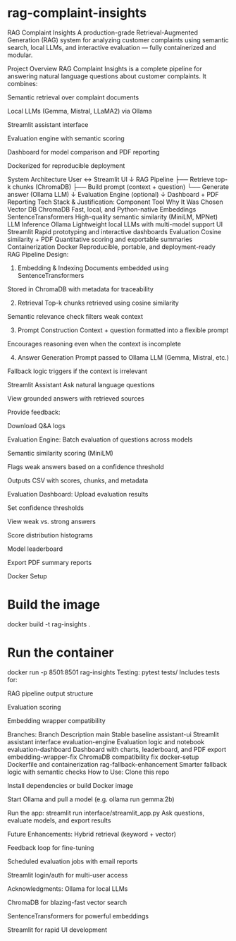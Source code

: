 # rag-complaint-insights
RAG Complaint Insights
A production-grade Retrieval-Augmented Generation (RAG) system for analyzing customer complaints using semantic search, local LLMs, and interactive evaluation — fully containerized and modular.


Project Overview
RAG Complaint Insights is a complete pipeline for answering natural language questions about customer complaints. It combines:

Semantic retrieval over complaint documents

Local LLMs (Gemma, Mistral, LLaMA2) via Ollama

Streamlit assistant interface

Evaluation engine with semantic scoring

Dashboard for model comparison and PDF reporting

Dockerized for reproducible deployment

System Architecture
User ↔ Streamlit UI
        ↓
   RAG Pipeline
   ├── Retrieve top-k chunks (ChromaDB)
   ├── Build prompt (context + question)
   └── Generate answer (Ollama LLM)
        ↓
   Evaluation Engine (optional)
        ↓
   Dashboard + PDF Reporting
Tech Stack & Justification:
Component	Tool	Why It Was Chosen
Vector DB	ChromaDB	Fast, local, and Python-native
Embeddings	SentenceTransformers	High-quality semantic similarity (MiniLM, MPNet)
LLM Inference	Ollama	Lightweight local LLMs with multi-model support
UI	Streamlit	Rapid prototyping and interactive dashboards
Evaluation	Cosine similarity + PDF	Quantitative scoring and exportable summaries
Containerization	Docker	Reproducible, portable, and deployment-ready
RAG Pipeline Design:
1. Embedding & Indexing
Documents embedded using SentenceTransformers

Stored in ChromaDB with metadata for traceability

2. Retrieval
Top-k chunks retrieved using cosine similarity

Semantic relevance check filters weak context

3. Prompt Construction
Context + question formatted into a flexible prompt

Encourages reasoning even when the context is incomplete

4. Answer Generation
Prompt passed to Ollama LLM (Gemma, Mistral, etc.)

Fallback logic triggers if the context is irrelevant

Streamlit Assistant
Ask natural language questions

View grounded answers with retrieved sources

Provide feedback:

Download Q&A logs

Evaluation Engine:
Batch evaluation of questions across models

Semantic similarity scoring (MiniLM)

Flags weak answers based on a confidence threshold

Outputs CSV with scores, chunks, and metadata

Evaluation Dashboard: 
Upload evaluation results

Set confidence thresholds

View weak vs. strong answers

Score distribution histograms

Model leaderboard

Export PDF summary reports

Docker Setup
# Build the image
docker build -t rag-insights .

# Run the container
docker run -p 8501:8501 rag-insights
Testing:
pytest tests/
Includes tests for:

RAG pipeline output structure

Evaluation scoring

Embedding wrapper compatibility

Branches:
Branch	Description
main	Stable baseline
assistant-ui	Streamlit assistant interface
evaluation-engine	Evaluation logic and notebook
evaluation-dashboard	Dashboard with charts, leaderboard, and PDF export
embedding-wrapper-fix	ChromaDB compatibility fix
docker-setup	Dockerfile and containerization
rag-fallback-enhancement	Smarter fallback logic with semantic checks
How to Use: 
Clone this  repo

Install dependencies or build Docker image

Start Ollama and pull a model (e.g. ollama run gemma:2b)

Run the app:
streamlit run interface/streamlit_app.py
Ask questions, evaluate models, and export results

Future Enhancements:
Hybrid retrieval (keyword + vector)

Feedback loop for fine-tuning

Scheduled evaluation jobs with email reports

Streamlit login/auth for multi-user access

Acknowledgments:
Ollama for local LLMs

ChromaDB for blazing-fast vector search

SentenceTransformers for powerful embeddings

Streamlit for rapid UI development
